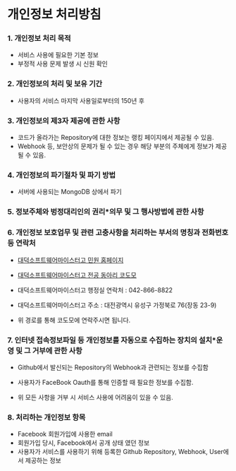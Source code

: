 # 개인정보 처리방침

### 1. 개인정보 처리 목적
- 서비스 사용에 필요한 기본 정보 
- 부정적 사용 문제 발생 시 신원 확인

### 2. 개인정보의 처리 및 보유 기간
- 사용자의 서비스 마지막 사용일로부터의 150년 후 

### 3. 개인정보의 제3자 제공에 관한 사항
- 코드가 올라가는 Repository에 대한 정보는 랭킹 페이지에서 제공될 수 있음.
- Webhook 등, 보안상의 문제가 될 수 있는 경우 해당 부분의 주체에게 정보가 제공될 수 있음.

### 4. 개인정보의 파기절차 및 파기 방법
- 서버에 사용되는 MongoDB 상에서 파기

### 5. 정보주체와 벙정대리인의 권리*의무 및 그 행사방법에 관한 사항

### 6. 개인정보 보호업무 및 관련 고충사항을 처리하는 부서의 명칭과 전화번호 등 연락처
- [대덕소프트웨어마이스터고 민원 홈페이지](https://dsmhs.djsch.kr/minwon/info/tab.do?m=0704&s=dsmhs)
- [대덕소프트웨어마이스터고 전공 동아리 코도모](https://github.com/Kodomomo)
- 대덕소프트웨어마이스터고 행정실 연락처 : 042-866-8822
- 대덕소프트웨어마이스터고 주소 : 대전광역시 유성구 가정북로 76(장동 23-9)


- 위 경로를 통해 코도모에 연락주시면 됩니다.

### 7. 인터넷 접속정보파일 등 개인정보를 자동으로 수집하는 장치의 설치*운영 및 그 거부에 관한 사항
- Github에서 발신되는 Repository의 Webhook과 관련되는 정보를 수집함
- 사용자가 FaceBook Oauth를 통해 인증할 때 필요한 정보를 수집함.


- 위 모든 사항을 거부 시 서비스 사용에 어려움이 있을 수 있음.

### 8. 처리하는 개인정보 항목
- Facebook 회원가입에 사용한 email
- 회원가입 당시, Facebook에서 공개 상태 였던 정보
- 사용자가 서비스를 사용하기 위해 등록한 Github Repository, Webhook, User에서 제공하는 정보